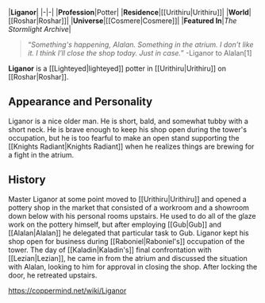 |**Liganor**|
|-|-|
|**Profession**|Potter|
|**Residence**|[[Urithiru\|Urithiru]]|
|**World**|[[Roshar\|Roshar]]|
|**Universe**|[[Cosmere\|Cosmere]]|
|**Featured In**|*The Stormlight Archive*|

>“*Something's happening, Alalan. Something in the atrium. I don’t like it. I think I’ll close the shop today. Just in case.*”
\-Liganor to Alalan[1]


**Liganor** is a [[Lighteyed\|lighteyed]] potter in [[Urithiru\|Urithiru]] on [[Roshar\|Roshar]].

## Appearance and Personality
Liganor is a nice older man. He is short, bald, and somewhat tubby with a short neck. He is brave enough to keep his shop open during the tower's occupation, but he is too fearful to make an open stand supporting the [[Knights Radiant\|Knights Radiant]] when he realizes things are brewing for a fight in the atrium.

## History
Master Liganor at some point moved to [[Urithiru\|Urithiru]] and opened a pottery shop in the market that consisted of a workroom and a showroom down below with his personal rooms upstairs. He used to do all of the glaze work on the pottery himself, but after employing [[Gub\|Gub]] and [[Alalan\|Alalan]] he delegated that particular task to Gub. Liganor kept his shop open for business during [[Raboniel\|Raboniel's]] occupation of the tower. The day of [[Kaladin\|Kaladin's]] final confrontation with [[Lezian\|Lezian]], he came in from the atrium and discussed the situation with Alalan, looking to him for approval in closing the shop. After locking the door, he retreated upstairs.



https://coppermind.net/wiki/Liganor